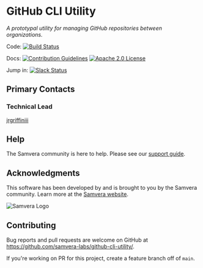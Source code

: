 # GitHub CLI Utility
_A prototypal utility for managing GitHub repositories between organizations._

Code: [![Build Status](https://circleci.com/gh/samvera-labs/github-cli-utility.svg?style=svg)](https://circleci.com/gh/samvera-labs/github-cli-utility)

Docs: [![Contribution Guidelines](http://img.shields.io/badge/CONTRIBUTING-Guidelines-blue.svg)](./CONTRIBUTING.md)
[![Apache 2.0 License](http://img.shields.io/badge/APACHE2-license-blue.svg)](./LICENSE)

Jump in: [![Slack Status](http://slack.samvera.org/badge.svg)](http://slack.samvera.org/)

## Primary Contacts

### Technical Lead
[jrgriffiniii](https://github.com/jrgriffiniii)

## Help

The Samvera community is here to help. Please see our [support guide](./SUPPORT.md).

## Acknowledgments

This software has been developed by and is brought to you by the Samvera community.  Learn more at the [Samvera website](http://samvera.org/).

![Samvera Logo](https://avatars.githubusercontent.com/u/109426?s=200&v=4)

## Contributing

Bug reports and pull requests are welcome on GitHub at https://github.com/samvera-labs/github-cli-utility/.

If you're working on PR for this project, create a feature branch off of `main`.
